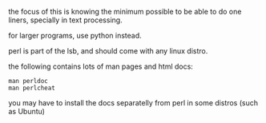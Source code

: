 the focus of this is knowing the minimum possible to be able to do one liners,
specially in text processing.

for larger programs, use python instead.

perl is part of the lsb, and should come with any linux distro.

the following contains lots of man pages and html docs:

	man perldoc
	man perlcheat

you may have to install the docs separatelly
from perl in some distros (such as Ubuntu)
